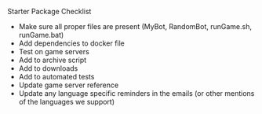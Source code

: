 Starter Package Checklist

* Make sure all proper files are present (MyBot, RandomBot, runGame.sh, runGame.bat)
* Add dependencies to docker file
* Test on game servers
* Add to archive script
* Add to downloads
* Add to automated tests
* Update game server reference
* Update any language specific reminders in the emails (or other mentions of the languages we support)
